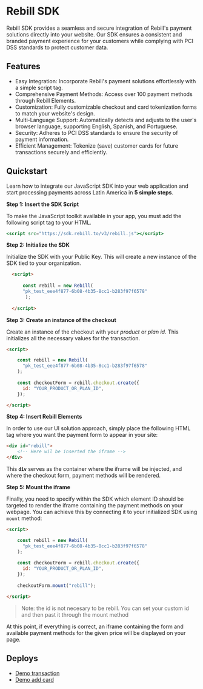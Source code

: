 # Rebill SDK

Rebill SDK provides a seamless and secure integration of Rebill's payment solutions directly into your website. Our SDK ensures a consistent and branded payment experience for your customers while complying with PCI DSS standards to protect customer data.

## Features

- Easy Integration: Incorporate Rebill's payment solutions effortlessly with a simple script tag.
- Comprehensive Payment Methods: Access over 100 payment methods through Rebill Elements.
- Customization: Fully customizable checkout and card tokenization forms to match your website's design.
- Multi-Language Support: Automatically detects and adjusts to the user's browser language, supporting English, Spanish, and Portuguese.
- Security: Adheres to PCI DSS standards to ensure the security of payment information.
- Efficient Management: Tokenize (save) customer cards for future transactions securely and efficiently.


## Quickstart 

Learn how to integrate our JavaScript SDK into your web application and start processing payments across Latin America in **5 simple steps**.

**Step 1: Insert the SDK Script**

To make the JavaScript toolkit available in your app, you must add the following script tag to your HTML.

```jsx
<script src="https://sdk.rebill.to/v3/rebill.js"></script>
```

**Step 2: Initialize the SDK**

Initialize the SDK with your Public Key. This will create a new instance of the SDK tied to your organization.

```html
  <script>
  
	  const rebill = new Rebill(
      "pk_test_eee4f877-6b08-4b35-8cc1-b283f97f6578"
	   );
	   
  </script>
```

**Step 3: Create an instance of the checkout**

Create an instance of the checkout with your *product* or *plan id*. This initializes all the necessary values for the transaction.

```html
<script>

	const rebill = new Rebill(
	  "pk_test_eee4f877-6b08-4b35-8cc1-b283f97f6578"
	);
	
	const checkoutForm = rebill.checkout.create({
	  id: "YOUR_PRODUCT_OR_PLAN_ID",
	});

</script>
```

**Step 4: Insert Rebill Elements**

In order to use our UI solution approach, simply place the following HTML tag where you want the payment form to appear in your site: 

```html
<div id="rebill">
    <!-- Here wil be inserted the iframe -->
</div>
```

This **`div`** serves as the container where the iframe will be injected, and where the checkout form, payment methods will be rendered.

**Step 5: Mount the iframe**

Finally, you need to specify within the SDK which element ID should be targeted to render the iframe containing the payment methods on your webpage. You can achieve this by connecting it to your initialized SDK using `mount`  method:

```html
<script>

	const rebill = new Rebill(
	  "pk_test_eee4f877-6b08-4b35-8cc1-b283f97f6578"
	);
	
	const checkoutForm = rebill.checkout.create({
	  id: "YOUR_PRODUCT_OR_PLAN_ID",
	});
	
	checkoutForm.mount("rebill");

</script>
```

> Note: the id is not necesary to be rebill. You can set your custom id and then past it through the mount method
> 

At this point, if everything is correct, an iframe containing the form and available payment methods for the given price will be displayed on your page.

## Deploys
 
- [Demo transaction](https://sdk-demo.rebill.dev/transaction/index.html)
- [Demo add card](https://sdk-demo.rebill.dev/add-card/index.html)


